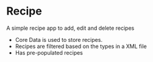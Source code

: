 # Recipe
A simple recipe app to add, edit and delete recipes
- Core Data is used to store recipes.
- Recipes are filtered based on the types in a XML file
- Has pre-populated recipes
